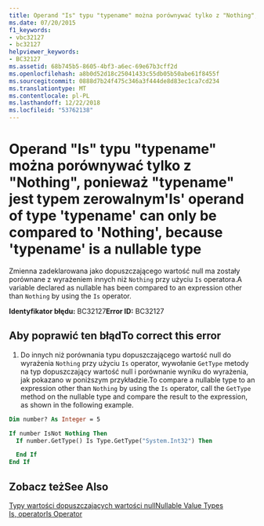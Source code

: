 ```yaml
---
title: Operand "Is" typu "typename" można porównywać tylko z "Nothing", ponieważ "typename" jest typem zerowalnym
ms.date: 07/20/2015
f1_keywords:
- vbc32127
- bc32127
helpviewer_keywords:
- BC32127
ms.assetid: 68b745b5-8605-4bf3-a6ec-69e67b3cff2d
ms.openlocfilehash: a8b0d52d18c25041433c55db05b50abe61f8455f
ms.sourcegitcommit: 0888d7b24f475c346a3f444de8d83ec1ca7cd234
ms.translationtype: MT
ms.contentlocale: pl-PL
ms.lasthandoff: 12/22/2018
ms.locfileid: "53762138"
---
```

# <a name="is-operand-of-type-typename-can-only-be-compared-to-nothing-because-typename-is-a-nullable-type"></a><span data-ttu-id="9b98b-102">Operand "Is" typu "typename" można porównywać tylko z "Nothing", ponieważ "typename" jest typem zerowalnym</span><span class="sxs-lookup"><span data-stu-id="9b98b-102">'Is' operand of type 'typename' can only be compared to 'Nothing', because 'typename' is a nullable type</span></span>
<span data-ttu-id="9b98b-103">Zmienna zadeklarowana jako dopuszczającego wartość null ma zostały porównane z wyrażeniem innych niż `Nothing` przy użyciu `Is` operatora.</span><span class="sxs-lookup"><span data-stu-id="9b98b-103">A variable declared as nullable has been compared to an expression other than `Nothing` by using the `Is` operator.</span></span>  
  
 <span data-ttu-id="9b98b-104">**Identyfikator błędu:** BC32127</span><span class="sxs-lookup"><span data-stu-id="9b98b-104">**Error ID:** BC32127</span></span>  
  
## <a name="to-correct-this-error"></a><span data-ttu-id="9b98b-105">Aby poprawić ten błąd</span><span class="sxs-lookup"><span data-stu-id="9b98b-105">To correct this error</span></span>
  
1.  <span data-ttu-id="9b98b-106">Do innych niż porównania typu dopuszczającego wartość null do wyrażenia `Nothing` przy użyciu `Is` operator, wywołanie `GetType` metody na typ dopuszczający wartość null i porównanie wyniku do wyrażenia, jak pokazano w poniższym przykładzie.</span><span class="sxs-lookup"><span data-stu-id="9b98b-106">To compare a nullable type to an expression other than `Nothing` by using the `Is` operator, call the `GetType` method on the nullable type and compare the result to the expression, as shown in the following example.</span></span>  
  
```vb  
Dim number? As Integer = 5  

If number IsNot Nothing Then  
  If number.GetType() Is Type.GetType("System.Int32") Then   

  End If  
End If  
```  
  
## <a name="see-also"></a><span data-ttu-id="9b98b-107">Zobacz też</span><span class="sxs-lookup"><span data-stu-id="9b98b-107">See Also</span></span>  
 [<span data-ttu-id="9b98b-108">Typy wartości dopuszczających wartości null</span><span class="sxs-lookup"><span data-stu-id="9b98b-108">Nullable Value Types</span></span>](../../visual-basic/programming-guide/language-features/data-types/nullable-value-types.md)  
 [<span data-ttu-id="9b98b-109">Is, operator</span><span class="sxs-lookup"><span data-stu-id="9b98b-109">Is Operator</span></span>](../../visual-basic/language-reference/operators/is-operator.md)
